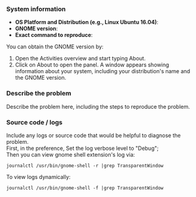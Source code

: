 ### System information
- **OS Platform and Distribution (e.g., Linux Ubuntu 16.04)**:
- **GNOME version**:
- **Exact command to reproduce**:

You can obtain the GNOME version by:
1. Open the Activities overview and start typing About.
2. Click on About to open the panel. A window appears showing information about your system, including your distribution's name and the GNOME version.

### Describe the problem
Describe the problem here, including the steps to reproduce the problem.

### Source code / logs 
Include any logs or source code that would be helpful to diagnose the problem.   
First, in the preference, Set the log verbose level to "Debug";  
Then you can view gnome shell extension's log via:  
```
journalctl /usr/bin/gnome-shell -r |grep TransparentWindow
```
To view logs dynamically:
```
journalctl /usr/bin/gnome-shell -f |grep TransparentWindow
```
